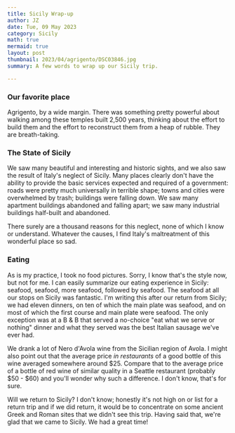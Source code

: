```yaml
---
title: Sicily Wrap-up
author: JZ
date: Tue, 09 May 2023
category: Sicily
math: true
mermaid: true
layout: post
thumbnail: 2023/04/agrigento/DSC03846.jpg
summary: A few words to wrap up our Sicily trip. 

---
```

<h3>Our favorite place</h3>
Agrigento, by a wide margin. There was something pretty powerful about walking among these temples built 2,500 years, thinking about the effort to build them and the effort to reconstruct them from a heap of rubble. They are breath-taking.

<h3>The State of Sicily</h3>

We saw many beautiful and interesting and historic sights, and we also saw the result of Italy's neglect of Sicily. Many places clearly don't have the ability to provide the basic services expected and required of a government: roads were pretty much universally in terrible shape; towns and cities were overwhelmed by trash; buildings were falling down. We saw many apartment buildings abandoned and falling apart; we saw many industrial buildings half-built and abandoned. 

There surely are a thousand reasons for this neglect, none of which I know or understand. Whatever the causes, I find Italy's maltreatment of this wonderful place so sad. 

<h3>Eating</h3>  

As is my practice, I took no food pictures. Sorry, I know that's the style now, but not for me. I can easily summarize our eating experience in Sicily: seafood, seafood, more seafood, followed by seafood. The seafood at all our stops on Sicily was fantastic. I'm writing this after our return from Sicily; we had eleven dinners, on ten of which the main plate was seafood, and on most of which the first course and main plate were seafood. The only exception was at a B & B that served a no-choice "eat what we serve or nothing" dinner and what they served was the best Italian sausage we've ever had.

We drank a lot of Nero d'Avola wine from the Sicilian region of Avola.  I might also point out that the average price <em>in restaurants</em> of a good bottle of this wine averaged somewhere around $25. Compare that to the average price of a bottle of red wine of similar quality in a Seattle restaurant (probably $50 - $60) and you'll wonder why such a difference. I don't know, that's for sure.

Will we return to Sicily? I don't know; honestly it's not high on or list for a return trip and if we did return, it would be to concentrate on some ancient Greek and Roman sites that we didn't see this trip. Having said that, we're glad that we came to Sicily. We had a great time!
